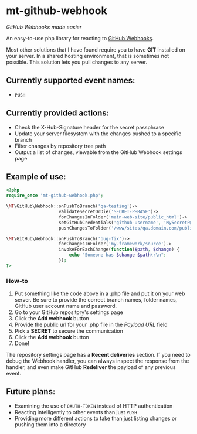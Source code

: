 # mt-github-webhook
*GitHub Webhooks made easier*

An easy-to-use php library for reacting to [GitHub Webhooks](https://developer.github.com/webhooks/ "Official Webhooks documentation").

Most other solutions that I have found require you to have **GIT** installed on your server. In a shared hosting environment, that is sometimes not possible. This solution lets you pull changes to any server.

## Currently supported event names:
* `PUSH`

## Currently provided actions:
* Check the X-Hub-Signature header for the secret passphrase
* Update your server filesystem with the changes pushed to a specific branch
* Filter changes by repository tree path
* Output a list of changes, viewable from the GitHub Webhook settings page

## Example of use:
```php
<?php
require_once 'mt-github-webhook.php';

\MT\GitHub\Webhook::onPushToBranch('qa-testing')->
                    validateSecretOrDie('SECRET-PHRASE')->
                    forChangesInFolder('main-web-site/public_html')->
                    setGitHubCredentials('github-username', 'My5ecretP@ssw0rd')->
                    pushChangesToFolder('/www/sites/qa.domain.com/public_html');

\MT\GitHub\Webhook::onPushToBranch('bug-fix')->
                    forChangesInFolder('my-framework/source')->
                    invokeForEachChange(function($path, $change) {
                        echo "Someone has $change $path\r\n";
                    });
?>
```

### How-to
1. Put something like the code above in a .php file and put it on your web server. Be sure to provide the correct branch names, folder names, GitHub user account name and password.
2. Go to your GitHub repository's settings page
3. Click the **Add webhook** button
4. Provide the public url for your .php file in the *Payload URL* field
5. Pick a **SECRET** to secure the communication
6. Click the **Add webhook** button
7. Done!

The repository settings page has a **Recent deliveries** section. If you need to debug the Webhook handler, you can always inspect the response from the handler, and even make GitHub **Redeliver** the payload of any previous event.

## Future plans:
* Examining the use of `OAUTH-TOKEN` instead of HTTP authentication
* Reacting intelligently to other events than just `PUSH`
* Providing more different actions to take than just listing changes or pushing them into a directory
